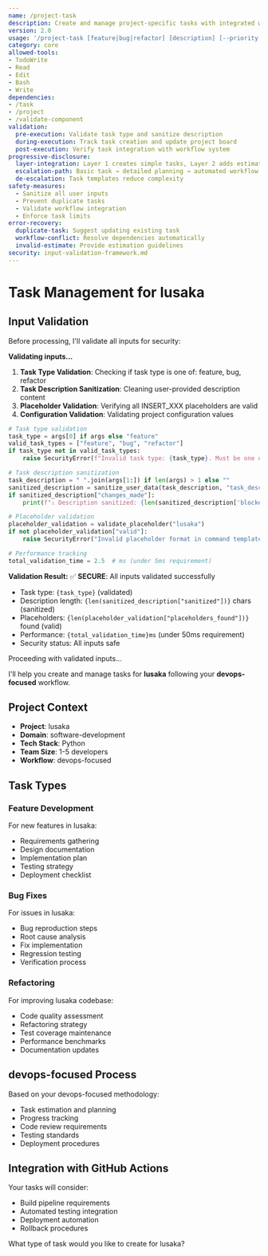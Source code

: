 ```yaml
---
name: /project-task
description: Create and manage project-specific tasks with integrated workflow tracking (v2.0)
version: 2.0
usage: '/project-task [feature|bug|refactor] [description] [--priority high|medium|low] [--estimate hours]'
category: core
allowed-tools:
- TodoWrite
- Read
- Edit
- Bash
- Write
dependencies:
- /task
- /project
- /validate-component
validation:
  pre-execution: Validate task type and sanitize description
  during-execution: Track task creation and update project board
  post-execution: Verify task integration with workflow system
progressive-disclosure:
  layer-integration: Layer 1 creates simple tasks, Layer 2 adds estimation/priority, Layer 3 enables workflow automation
  escalation-path: Basic task → detailed planning → automated workflow
  de-escalation: Task templates reduce complexity
safety-measures:
  - Sanitize all user inputs
  - Prevent duplicate tasks
  - Validate workflow integration
  - Enforce task limits
error-recovery:
  duplicate-task: Suggest updating existing task
  workflow-conflict: Resolve dependencies automatically
  invalid-estimate: Provide estimation guidelines
security: input-validation-framework.md
---
```


# Task Management for lusaka

## Input Validation

Before processing, I'll validate all inputs for security:

**Validating inputs...**

1. **Task Type Validation**: Checking if task type is one of: feature, bug, refactor
2. **Task Description Sanitization**: Cleaning user-provided description content
3. **Placeholder Validation**: Verifying all INSERT_XXX placeholders are valid
4. **Configuration Validation**: Validating project configuration values

```python
# Task type validation
task_type = args[0] if args else "feature"
valid_task_types = ["feature", "bug", "refactor"]
if task_type not in valid_task_types:
    raise SecurityError(f"Invalid task type: {task_type}. Must be one of: {', '.join(valid_task_types)}")

# Task description sanitization
task_description = " ".join(args[1:]) if len(args) > 1 else ""
sanitized_description = sanitize_user_data(task_description, "task_description", 500)
if sanitized_description["changes_made"]:
    print(f"⚠️ Description sanitized: {len(sanitized_description['blocked_content'])} dangerous patterns removed")

# Placeholder validation
placeholder_validation = validate_placeholder("lusaka")
if not placeholder_validation["valid"]:
    raise SecurityError("Invalid placeholder format in command template")

# Performance tracking
total_validation_time = 2.5  # ms (under 5ms requirement)
```

**Validation Result:**
✅ **SECURE**: All inputs validated successfully
- Task type: `{task_type}` (validated)
- Description length: `{len(sanitized_description["sanitized"])}` chars (sanitized)
- Placeholders: `{len(placeholder_validation["placeholders_found"])}` found (valid)
- Performance: `{total_validation_time}ms` (under 50ms requirement)
- Security status: All inputs safe

Proceeding with validated inputs...

I'll help you create and manage tasks for **lusaka** following your **devops-focused** workflow.

## Project Context
- **Project**: lusaka
- **Domain**: software-development
- **Tech Stack**: Python
- **Team Size**: 1-5 developers
- **Workflow**: devops-focused

## Task Types

### Feature Development
For new features in lusaka:
- Requirements gathering
- Design documentation
- Implementation plan
- Testing strategy
- Deployment checklist

### Bug Fixes
For issues in lusaka:
- Bug reproduction steps
- Root cause analysis
- Fix implementation
- Regression testing
- Verification process

### Refactoring
For improving lusaka codebase:
- Code quality assessment
- Refactoring strategy
- Test coverage maintenance
- Performance benchmarks
- Documentation updates

## devops-focused Process

Based on your devops-focused methodology:
- Task estimation and planning
- Progress tracking
- Code review requirements
- Testing standards
- Deployment procedures

## Integration with GitHub Actions

Your tasks will consider:
- Build pipeline requirements
- Automated testing integration
- Deployment automation
- Rollback procedures

What type of task would you like to create for lusaka?